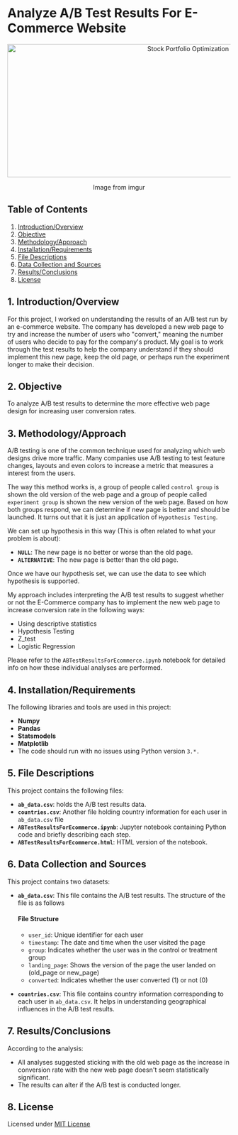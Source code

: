 # Analyze A/B Test Results For E-Commerce Website

<div align="center">
  <img src="https://i.imgur.com/5PNPn3L.png" width="800" height="300" alt="Stock Portfolio Optimization">
  <br>
  <p>Image from imgur</p>
</div>

## Table of Contents
1. [Introduction/Overview](#1-introductionoverview)
2. [Objective](#2-objective)
3. [Methodology/Approach](#3-methodologyapproach)
4. [Installation/Requirements](#4-installationrequirements)
5. [File Descriptions](#5-file-descriptions)
6. [Data Collection and Sources](#6-data-collection-and-sources)
7. [Results/Conclusions](#7-resultsconclusions)
8. [License](#8-license)

## 1. Introduction/Overview
For this project, I worked on understanding the results of an A/B test run by an e-commerce website. The company has developed a new web page to try and increase the number of users who "convert," meaning the number of users who decide to pay for the company's product. My goal is to work through the test results to help the company understand if they should implement this new page, keep the old page, or perhaps run the experiment longer to make their decision.

## 2. Objective
To analyze A/B test results to determine the more effective web page design for increasing user conversion rates.

## 3. Methodology/Approach

A/B testing is one of the common technique used for analyzing which web designs drive more traffic. Many companies use A/B testing to test feature changes, layouts and even colors to increase a metric that measures a interest from the users.

The way this method works is, a group of people called `control group` is shown the old version of the web page and a group of people called `experiment group` is shown the new version of the web page. Based on how both groups respond, we can determine if new page is better and should be launched. It turns out that it is just an application of `Hypothesis Testing`.

We can set up hypothesis in this way (This is often related to what your problem is about):

- **`NULL`**: The new page is no better or worse than the old page.
- **`ALTERNATIVE`**: The new page is better than the old page.

Once we have our hypothesis set, we can use the data to see which hypothesis is supported.

My approach includes interpreting the A/B test results to suggest whether or not the E-Commerce company has to implement the new web page to increase conversion rate in the following ways:

- Using descriptive statistics
- Hypothesis Testing
- Z_test
- Logistic Regression

Please refer to the `ABTestResultsForEcommerce.ipynb` notebook for detailed info on how these individual analyses are performed.

## 4. Installation/Requirements
The following libraries and tools are used in this project:
- **Numpy**
- **Pandas**
- **Statsmodels**
- **Matplotlib**
- The code should run with no issues using Python version `3.*.`

## 5. File Descriptions
This project contains the following files:
- **`ab_data.csv`**: holds the A/B test results data.
- **`countries.csv`**: Another file holding country information for each user in `ab_data.csv` file
- **`ABTestResultsForEcommerce.ipynb`**: Jupyter notebook containing Python code and briefly describing each step.
- **`ABTestResultsForEcommerce.html`**: HTML version of the notebook.

## 6. Data Collection and Sources
This project contains two datasets:
- **`ab_data.csv`**: This file contains the A/B test results. The structure of the file is as follows
  #### File Structure
  - `user_id`: Unique identifier for each user
  - `timestamp`: The date and time when the user visited the page
  - `group`: Indicates whether the user was in the control or treatment group
  - `landing_page`: Shows the version of the page the user landed on (old_page or new_page)
  - `converted`: Indicates whether the user converted (1) or not (0)

- **`countries.csv`**: This file contains country information corresponding to each user in `ab_data.csv`. It helps in understanding geographical influences in the A/B test results.

## 7. Results/Conclusions
According to the analysis:
- All analyses suggested sticking with the old web page as the increase in conversion rate with the new web page doesn't seem statistically significant.
- The results can alter if the A/B test is conducted longer.

## 8. License
Licensed under [MIT License](https://github.com/ManideepTelukuntla/InvestigateTMDBMovieData/blob/master/LICENSE)
